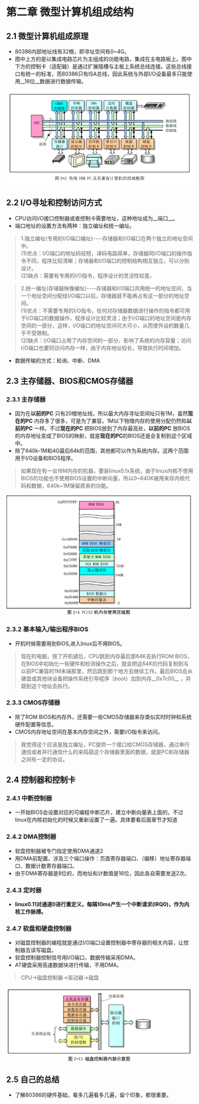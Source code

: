 # 第二章 微型计算机组成结构

## 2.1  微型计算机组成原理
	
- 80386内部地址线有32根，即寻址空间有0~4G。
- 图中上方的是以集成电路芯片为主组成的功能电路，集成在主电路板上。图中下方的控制卡（适配器）是通过扩展插槽与主板上系统总线连接。这些总线接口有统一的标准，而80386只有ISA总线，因此系统与外部I/O设备最多只能使用__16位__数据进行数据传输。

![](https://raw.githubusercontent.com/HJDonv/linux-kernel-0.11/master/%E7%AC%AC%E4%BA%8C%E7%AB%A0/picture/1.png)

## 2.2  I/O寻址和控制访问方式

- CPU访问I/O接口控制器或者控制卡需要地址，这种地址成为__端口__。
- 端口地址的设置方法有两种：独立编址和统一编址。
>1.独立编址(专用的I/O端口编址)----存储器和I/O端口在两个独立的地址空间中。  
>(1)优点：I/O端口的地址码较短，译码电路简单，存储器同I/O端口的操作指令不同，程序比较清晰；存储器和I/O端口的控制结构相互独立，可以分别设计。  
>(2)缺点：需要有专用的I/O指令，程序设计的灵活性较差。

>2.统一编址(存储器映像编址)----存储器和I/O端口共用统一的地址空间，当一个地址空间分配给I/O端口以后，存储器就不能再占有这一部分的地址空间。  
>(1)优点：不需要专用的I/O指令，任何对存储器数据进行操作的指令都可用于I/O端口的数据操作，程序设计比较灵活；由于I/O端口的地址空间是内存空间的一部分，这样，I/O端口的地址空间可大可小，从而使外设的数量几乎不受限制。  
>(2)缺点：I/O端口占用了内存空间的一部分，影响了系统的内存容量；访问I/O端口也要同访问内存一样，由于内存地址较长，导致执行时间增加。

- 数据传输的方式：轮询、中断、DMA

## 2.3  主存储器、BIOS和CMOS存储器

### 2.3.1  主存储器
- 因为在**以前的PC**
只有20根地址线，所以最大内存寻址空间址只有1M，虽然**现在的PC**
内存多了很多，可是为了兼容，1M以下物理内存的使用分配仍然和**以前的PC**
一样。不过**现在的PC**
把BIOS放到了内存最高处，**以前的PC**
放BIOS的内存地址变成了BIOS的映射，就是**现在的PC**的BIOS还是会复制到这个区域中。
- 除了640k-1M和4G最后64k的范围，其他都可以作为系统内存。这两个范围用于I/O设备和BIOS程序。
>如果现在有一台16M内存的机器，要装linux0.1x系统，由于linux内核不使用BIOS的功能也不使用BIOS设置的中断向量，所以0~640K被用来存内核代码和数据，640k~1M保留原来的功能。

![](https://raw.githubusercontent.com/HJDonv/linux-kernel-0.11/master/%E7%AC%AC%E4%BA%8C%E7%AB%A0/picture/2.png)

### 2.3.2 基本输入/输出程序BIOS

- 开机时候需要用到BIOS,进入linux后不用BIOS。
> 现在的电脑，按了开机键后，CPU跳到内存最后那64K去执行ROM BIOS，在BIOS中初始化一些硬件和检测操作之后，就会把这64K的代码复制到与以前PC兼容的1M末端那里，然后跳到那个地方去继续工作。最后BIOS会从硬盘或其他块设备把操作系统引导程序（boot）加到内存__0x7c00__
>，并跳到这个地址去执行。

### 2.3.3 CMOS存储器

- 除了ROM BIOS和内存外，还需要一些CMOS存储器来存类似实时时钟和系统硬件配置等信息。
- CMOS内存地址空间在基本内存空间之外，需要I/O指令来访问。
>我觉得这个应该是独立编址，PC提供一个接口给CMOS存储器，通过串行通信或者并行通信什么的来捣鼓这个存储器里面的数据，就是PC和存储器之间有一定的协议。

## 2.4  控制器和控制卡

### 2.4.1 中断控制器

- 一开始BIOS会设置对应的可编程中断芯片，建立中断向量表上面的，不过linux在内核初始化的时候又重新设置了一遍。具体要看后面章节才知道

### 2.4.2 DMA控制器

- 软盘控制器被专门指定使用DMA通道2
- 用DMA前配置，涉及三个端口操作：页面寄存器端口、（偏移）地址寄存器端口、数据计数寄存器端口。
- 由于DMA寄存器是8位的，而地址和计数值是16位，因此各自需要发送2次。

### 2.4.3 定时器

- __linux0.11对通道0进行重定义，每隔10ms产生一个中断请求(IRQ0)，作为内核工作脉搏。__

### 2.4.7 软盘和硬盘控制器

- 对磁盘控制器的编程就是通过I/O端口设置控制器中寄存器的相关内容，让控制器去读写磁盘。
- 软盘控制器控制信号用I/O端口，数据传输采用DMA。
- AT硬盘采用高速数据块进行传输，不用DMA。
> CPU->磁盘控制器->驱动器->磁盘

![](https://raw.githubusercontent.com/HJDonv/linux-kernel-0.11/master/%E7%AC%AC%E4%BA%8C%E7%AB%A0/picture/3.png)

## 2.5  自己的总结
- 了解80386的硬件基础，看多几遍看多几遍，留个印象，都很重要。
